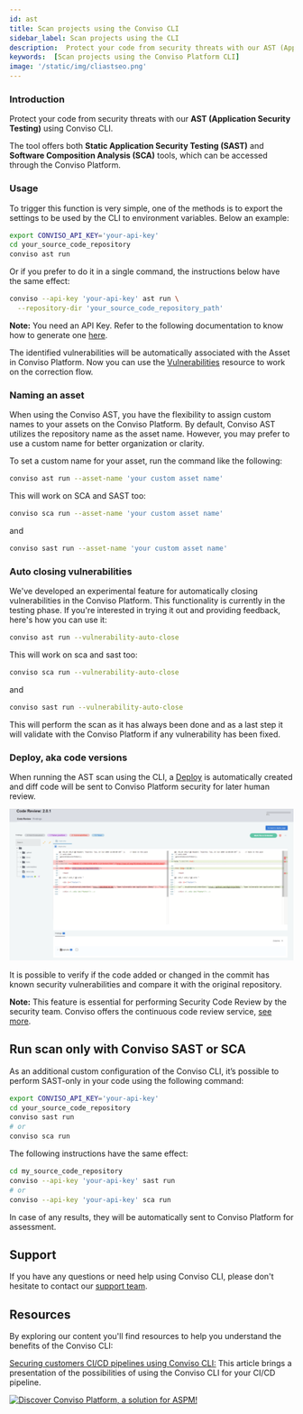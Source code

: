 ```yaml
---
id: ast
title: Scan projects using the Conviso CLI
sidebar_label: Scan projects using the CLI
description:  Protect your code from security threats with our AST (Application Security Testing) using Conviso CLI. Know more about!
keywords:  [Scan projects using the Conviso Platform CLI]
image: '/static/img/cliastseo.png'
---
```


### Introduction

Protect your code from security threats with our **AST (Application Security Testing)** using Conviso CLI.

The tool offers both **Static Application Security Testing (SAST)** and **Software Composition Analysis (SCA)** tools, which can be accessed through the Conviso Platform.


### Usage

To trigger this function is very simple, one of the methods is to export the settings to be used by the CLI to environment variables. Below an example:

```bash
export CONVISO_API_KEY='your-api-key'
cd your_source_code_repository
conviso ast run
```

Or if you prefer to do it in a single command, the instructions below have the same effect:

```bash
conviso --api-key 'your-api-key' ast run \
  --repository-dir 'your_source_code_repository_path'
```

**Note:** You need an API Key. Refer to the following documentation to know how to generate one [here](/cli/installation#authentication).

The identified vulnerabilities will be automatically associated with the Asset in Conviso Platform. Now you can use the [Vulnerabilities](../../modules/vulnerabilities) resource to work on the correction flow.

### Naming an asset

When using the Conviso AST, you have the flexibility to assign custom names to your assets on the Conviso Platform. By default, Conviso AST utilizes the repository name as the asset name. However, you may prefer to use a custom name for better organization or clarity.

To set a custom name for your asset, run the command like the following:

```bash
conviso ast run --asset-name 'your custom asset name'
```

This will work on SCA and SAST too:

```bash
conviso sca run --asset-name 'your custom asset name'
```

and

```bash
conviso sast run --asset-name 'your custom asset name'
```

### Auto closing vulnerabilities

We've developed an experimental feature for automatically closing vulnerabilities in the Conviso Platform. This functionality is currently in the testing phase. If you're interested in trying it out and providing feedback, here's how you can use it:

```bash
conviso ast run --vulnerability-auto-close
```

This will work on sca and sast too:

```bash
conviso sca run --vulnerability-auto-close
```

and

```bash
conviso sast run --vulnerability-auto-close
```

This will perform the scan as it has always been done and as a last step it will validate with the Conviso Platform if any vulnerability has been fixed.

### Deploy, aka code versions

When running the AST scan using the CLI, a [Deploy](../guides/code-review-strategies) is automatically created and diff code will be sent to Conviso Platform security for later human review.

<div style={{textAlign: 'center'}}>

[![img](../../../static/img/cli-ast1.png 'Conviso Platform security Code Review')](https://cta-service-cms2.hubspot.com/web-interactives/public/v1/track/redirect?encryptedPayload=AVxigLKtcWzoFbzpyImNNQsXC9S54LjJuklwM39zNd7hvSoR%2FVTX%2FXjNdqdcIIDaZwGiNwYii5hXwRR06puch8xINMyL3EXxTMuSG8Le9if9juV3u%2F%2BX%2FCKsCZN1tLpW39gGnNpiLedq%2BrrfmYxgh8G%2BTcRBEWaKasQ%3D&webInteractiveContentId=125788977029&portalId=5613826)

</div>

It is possible to verify if the code added or changed in the commit has known security vulnerabilities and compare it with the original repository.

**Note:** This feature is essential for performing Security Code Review by the security team. Conviso offers the continuous code review service, [see more](https://bit.ly/457M2Cb).


## Run scan only with Conviso SAST or SCA

As an additional custom configuration of the Conviso CLI, it’s possible to perform SAST-only in your code using the following command:

```bash
export CONVISO_API_KEY='your-api-key'
cd your_source_code_repository
conviso sast run
# or
conviso sca run
```

The following instructions have the same effect:

```bash
cd my_source_code_repository
conviso --api-key 'your-api-key' sast run
# or
conviso --api-key 'your-api-key' sca run
```

In case of any results, they will be automatically sent to Conviso Platform for assessment.

## Support
If you have any questions or need help using Conviso CLI, please don't hesitate to contact our [support team](mailto:support@convisoappsec.com).

## Resources
By exploring our content you'll find resources to help you understand the benefits of the Conviso CLI:

[Securing customers CI/CD pipelines using Conviso CLI:](https://bit.ly/3LS1oD7) This article brings a presentation of the possibilities of using the Conviso CLI for your CI/CD pipeline.

[![Discover Conviso Platform, a solution for ASPM!](https://no-cache.hubspot.com/cta/default/5613826/interactive-125788977029.png)](https://cta-service-cms2.hubspot.com/web-interactives/public/v1/track/redirect?encryptedPayload=AVxigLKtcWzoFbzpyImNNQsXC9S54LjJuklwM39zNd7hvSoR%2FVTX%2FXjNdqdcIIDaZwGiNwYii5hXwRR06puch8xINMyL3EXxTMuSG8Le9if9juV3u%2F%2BX%2FCKsCZN1tLpW39gGnNpiLedq%2BrrfmYxgh8G%2BTcRBEWaKasQ%3D&webInteractiveContentId=125788977029&portalId=5613826)
